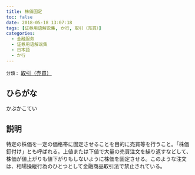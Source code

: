 ```yaml
---
title: 株価固定
toc: false
date: 2018-05-18 13:07:18
tags: [证券用语解说集, か行, 取引（売買）]
categories:
  - 金融服务
  - 证券用语解说集
  - 日本語
  - か行
---
```


`分類：` [取引（売買）](/tags/取引（売買）/)

## ひらがな

かぶかこてい

## 説明

特定の株価を一定の価格帯に固定させることを目的に売買等を行うこと。「株価釘付け」とも呼ばれる。上値または下値で大量の売買注文を繰り返すなどして、株価が値上がりも値下がりもしないように株価を固定させる。このような注文は、相場操縦行為のひとつとして金融商品取引法で禁止されている。
